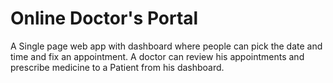 # Online Doctor's Portal

A Single page web app with dashboard  where people can pick the date and time and fix an appointment. A doctor can review his appointments and prescribe medicine to a Patient from his dashboard.

